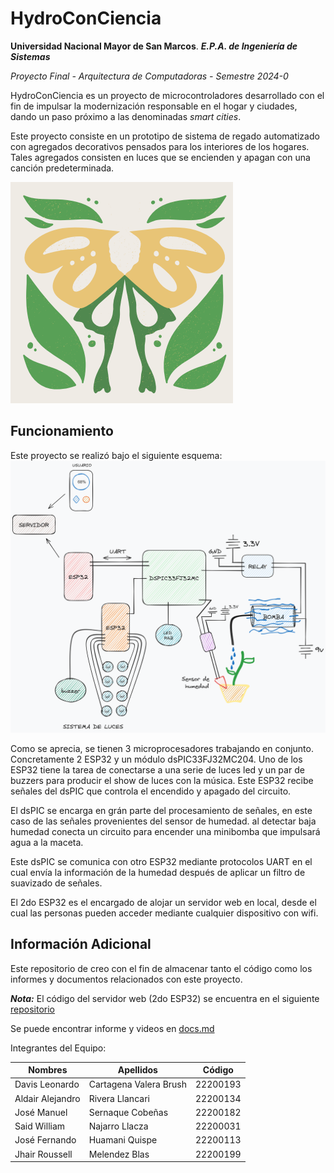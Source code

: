 # HydroConCiencia
**Universidad Nacional Mayor de San Marcos**. ***E.P.A. de Ingeniería de Sistemas***

*Proyecto Final - Arquitectura de Computadoras - Semestre 2024-0*

HydroConCiencia es un proyecto de microcontroladores desarrollado con el fin de impulsar la modernización responsable en el hogar y ciudades, dando un paso próximo a las denominadas *smart cities*.

Este proyecto consiste en un prototipo de sistema de regado automatizado con agregados decorativos pensados para los interiores de los hogares. Tales agregados consisten en luces que se encienden y apagan con una canción predeterminada.

<img src="./recursos/pattern.png" />

## Funcionamiento
Este proyecto se realizó bajo el siguiente esquema:
<img src="./recursos/esquema.png" />

Como se aprecia, se tienen 3 microprocesadores trabajando en conjunto. Concretamente 2 ESP32 y un módulo dsPIC33FJ32MC204. Uno de los ESP32 tiene la tarea de conectarse a una serie de luces led y un par de buzzers para producir el show de luces con la música. Este ESP32 recibe señales del dsPIC que controla el encendido y apagado del circuito. 

El dsPIC se encarga en grán parte del procesamiento de señales, en este caso de las señales provenientes del sensor de humedad. al detectar baja humedad conecta un circuito para encender una minibomba que impulsará agua a la maceta.

Este dsPIC se comunica con otro ESP32 mediante protocolos UART en el cual envía la información de la humedad después de aplicar un filtro de suavizado de señales.

El 2do ESP32 es el encargado de alojar un servidor web en local, desde el cual las personas pueden acceder mediante cualquier dispositivo con wifi.

## Información Adicional
Este repositorio de creo con el fin de almacenar tanto el código como los informes y documentos relacionados con este proyecto.

***Nota:*** El código del servidor web (2do ESP32) se encuentra en el siguiente [repositorio](https://github.com/lucad-28/ServidorRiego)

Se puede encontrar informe y videos en [docs.md](./recursos/docs.md)

Integrantes del Equipo:

 | Nombres | Apellidos | Código |
 |---------|-----------|--------|
 |Davis Leonardo|Cartagena Valera Brush|22200193|
 |Aldair Alejandro|Rivera Llancari|22200134|
 |José Manuel|Sernaque Cobeñas| 22200182|
 |Said William|Najarro Llacza|22200031|
 |José Fernando|Huamani Quispe|22200113|
 |Jhair Roussell|Melendez Blas|22200199|